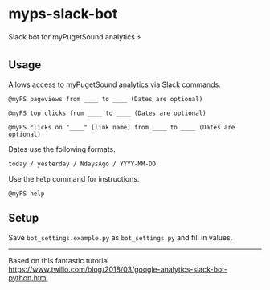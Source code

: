 # myps-slack-bot
Slack bot for myPugetSound analytics :zap:

## Usage
Allows access to myPugetSound analytics via Slack commands.

```
@myPS pageviews from ____ to ____ (Dates are optional)
```
```
@myPS top clicks from ____ to ____ (Dates are optional)
```
```
@myPS clicks on "____" [link name] from ____ to ____ (Dates are optional)
```

Dates use the following formats.
```
today / yesterday / NdaysAgo / YYYY-MM-DD
```

Use the `help` command for instructions.

```
@myPS help
```

## Setup
Save `bot_settings.example.py` as `bot_settings.py` and fill in values.

---
Based on this fantastic tutorial https://www.twilio.com/blog/2018/03/google-analytics-slack-bot-python.html
